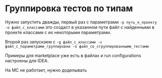 # Группировка тестов по типам

Нужно запустить дважды, первый раз с параметрами `-p путь_к_проекту -o файл_с_классами` это создаст в указанном пути
файл с найденными в проекте классами с их некоторыми параметрами.

Второй раз запускаем с `-g файл_с_классами -c файл_с_параметрами_группировки -o файл_со_сгруппированными_тестами`

Примеры для marketplace уже есть в файлах и run configurations настроены для IDEA.

На МС не работает, нужно доделывать